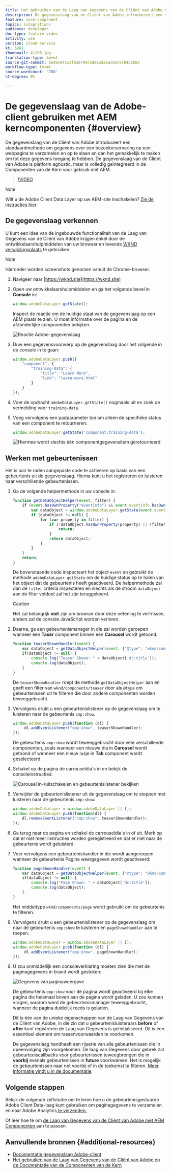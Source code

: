 ```yaml
---
title: Het gebruiken van de Laag van Gegevens van de Cliënt van Adobe met AEM Componenten van de Kern
description: De gegevenslaag van de Cliënt van Adobe introduceert een standaardmethode om gegevens over een bezoekerservaring op een webpagina te verzamelen en op te slaan en dan het gemakkelijk te maken om tot deze gegevens toegang te hebben. De gegevenslaag van de Cliënt van Adobe is platform agnostic, maar is volledig geïntegreerd in de Componenten van de Kern voor gebruik met AEM.
feature: core-component
topics: integrations
audience: developer
doc-type: feature video
activity: use
version: cloud-service
kt: 6261
thumbnail: 41195.jpg
translation-type: tm+mt
source-git-commit: aa48c94413f83e794c5d062daaac85c97b451b82
workflow-type: tm+mt
source-wordcount: '788'
ht-degree: 0%

---
```



# De gegevenslaag van de Adobe-client gebruiken met AEM kerncomponenten {#overview}

De gegevenslaag van de Cliënt van Adobe introduceert een standaardmethode om gegevens over een bezoekerservaring op een webpagina te verzamelen en op te slaan en dan het gemakkelijk te maken om tot deze gegevens toegang te hebben. De gegevenslaag van de Cliënt van Adobe is platform agnostic, maar is volledig geïntegreerd in de Componenten van de Kern voor gebruik met AEM.

>[!VIDEO](https://video.tv.adobe.com/v/41195?quality=12&learn=on)

>[!NOTE]
>
> Wilt u de Adobe Client Data Layer op uw AEM-site inschakelen? [Zie de instructies hier](https://docs.adobe.com/content/help/en/experience-manager-core-components/using/developing/data-layer/overview.html#installation-activation).

## De gegevenslaag verkennen

U kunt een idee van de ingebouwde functionaliteit van de Laag van Gegevens van de Cliënt van Adobe krijgen enkel door de ontwikkelaarshulpmiddelen van uw browser en levende [WKND verwijzingsplaats](https://wknd.site/) te gebruiken.

>[!NOTE]
>
> Hieronder worden screenshots genomen vanuit de Chrome-browser.

1. Navigeer naar [https://wknd.site](https://wknd.site)
1. Open uw ontwikkelaarshulpmiddelen en ga het volgende bevel in **Console** in:

   ```js
   window.adobeDataLayer.getState();
   ```

   Inspect de reactie om de huidige staat van de gegevenslaag op een AEM plaats te zien. U moet informatie over de pagina en de afzonderlijke componenten bekijken.

   ![Reactie Adobe-gegevenslaag](assets/data-layer-state-response.png)

1. Duw een gegevensvoorwerp op de gegevenslaag door het volgende in de console in te gaan:

   ```js
   window.adobeDataLayer.push({
       "component": {
           "training-data": {
               "title": "Learn More",
               "link": "learn-more.html"
           }
       }
   });
   ```

1. Voer de opdracht `adobeDataLayer.getState()` nogmaals uit en zoek de vermelding voor `training-data`.
1. Voeg vervolgens een padparameter toe om alleen de specifieke status van een component te retourneren:

   ```js
   window.adobeDataLayer.getState('component.training-data');
   ```

   ![Hiermee wordt slechts één componentgegevensitem geretourneerd](assets/return-just-single-component.png)

## Werken met gebeurtenissen

Het is aan te raden aangepaste code te activeren op basis van een gebeurtenis uit de gegevenslaag. Hierna kunt u het registreren en luisteren naar verschillende gebeurtenissen.

1. Ga de volgende helpermethode in uw console in:

   ```js
   function getDataObjectHelper(event, filter) {
       if (event.hasOwnProperty("eventInfo") && event.eventInfo.hasOwnProperty("path")) {
           var dataObject = window.adobeDataLayer.getState(event.eventInfo.path);
           if (dataObject != null) {
               for (var property in filter) {
                   if (!dataObject.hasOwnProperty(property) || (filter[property] !== null && filter[property] !== dataObject[property])) {
                       return;
                   }
                   return dataObject;
               }
           }
       }
       return;
   }
   ```

   De bovenstaande code inspecteert het object `event` en gebruikt de methode `adobeDataLayer.getState` om de huidige status op te halen van het object dat de gebeurtenis heeft geactiveerd. De helpermethode zal dan de `filter` criteria inspecteren en slechts als de stroom `dataObject` aan de filter voldoet zal het zijn teruggekeerd.

   >[!CAUTION]
   >
   > Het zal belangrijk **niet** zijn om browser door deze oefening te verfrissen, anders zal de console JavaScript worden verloren.

1. Daarna, ga een gebeurtenismanager in die zal worden geroepen wanneer een **Taser** component binnen een **Carousel** wordt getoond.

   ```js
   function teaserShownHandler(event) {
       var dataObject = getDataObjectHelper(event, {"@type": "wknd/components/teaser"});
       if(dataObject != null) {
           console.log("Teaser Shown: " + dataObject['dc:title']);
           console.log(dataObject);
       }
   }
   ```

   De `teaserShownHandler` roept de methode `getDataObjectHelper` aan en geeft een filter van `wknd/components/teaser` door als `@type` om gebeurtenissen uit te filteren die door andere componenten worden teweeggebracht.

1. Vervolgens drukt u een gebeurtenislistener op de gegevenslaag om te luisteren naar de gebeurtenis `cmp:show`.

   ```js
   window.adobeDataLayer.push(function (dl) {
        dl.addEventListener("cmp:show", teaserShownHandler);
   });
   ```

   De gebeurtenis `cmp:show` wordt teweeggebracht door vele verschillende componenten, zoals wanneer een nieuwe dia in **Carousel** wordt getoond of wanneer een nieuw lusje in **Tab** component wordt geselecteerd.

1. Schakel op de pagina de carrouseldia&#39;s in en bekijk de consoleinstructies:

   ![Carousel in-/uitschakelen en gebeurtenislistener bekijken](assets/teaser-console-slides.png)

1. Verwijder de gebeurtenislistener uit de gegevenslaag om te stoppen met luisteren naar de gebeurtenis `cmp:show`:

   ```js
   window.adobeDataLayer = window.adobeDataLayer || [];
   window.adobeDataLayer.push(function(dl) {
       dl.removeEventListener("cmp:show", teaserShownHandler);
   });
   ```

1. Ga terug naar de pagina en schakel de carrouseldia&#39;s in of uit. Merk op dat er niet meer instructies worden geregistreerd en dat er niet naar de gebeurtenis wordt geluisterd.

1. Voer vervolgens een gebeurtenishandler in die wordt aangeroepen wanneer de gebeurtenis Pagina weergegeven wordt geactiveerd:

   ```js
   function pageShownHandler(event) {
       var dataObject = getDataObjectHelper(event, {"@type": "wknd/components/page"});
       if(dataObject != null) {
           console.log("Page Shown: " + dataObject['dc:title']);
           console.log(dataObject);
       }
   }
   ```

   Het middeltype `wknd/components/page` wordt gebruikt om de gebeurtenis te filteren.

1. Vervolgens drukt u een gebeurtenislistener op de gegevenslaag om naar de gebeurtenis `cmp:show` te luisteren en `pageShownHandler` aan te roepen.

   ```js
   window.adobeDataLayer = window.adobeDataLayer || [];
   window.adobeDataLayer.push(function (dl) {
        dl.addEventListener("cmp:show", pageShownHandler);
   });
   ```

1. U zou onmiddellijk een consoleverklaring moeten zien die met de paginagegevens in brand wordt gestoken:

   ![Gegevens van paginaweergave](assets/page-show-console-data.png)

   De gebeurtenis `cmp:show` voor de pagina wordt geactiveerd bij elke pagina die helemaal boven aan de pagina wordt geladen. U zou kunnen vragen, waarom werd de gebeurtenismanager teweeggebracht, wanneer de pagina duidelijk reeds is geladen.

   Dit is één van de unieke eigenschappen van de Laag van Gegevens van de Cliënt van Adobe, in die zin dat u gebeurtenisluisteraars **before** of **after** kunt registreren de Laag van Gegevens is geïnitialiseerd. Dit is een essentieel element om rassenvoorwaarden te voorkomen.

   De gegevenslaag handhaaft een rijserie van alle gebeurtenissen die in opeenvolging zijn voorgekomen. De laag van Gegevens door gebrek zal gebeurteniscallbacks voor gebeurtenissen teweegbrengen die in **voorbij** evenals gebeurtenissen in **future** voorkwamen. Het is mogelijk de gebeurtenissen naar net voorbij of in de toekomst te filteren. [Meer informatie vindt u in de documentatie](https://github.com/adobe/adobe-client-data-layer/wiki#addeventlistener).


## Volgende stappen

Bekijk de volgende zelfstudie om te leren hoe u de gebeurtenisgestuurde Adobe Client Data-laag kunt gebruiken om paginagegevens te verzamelen en naar Adobe Analytics[ te verzenden.](../analytics/collect-data-analytics.md)

Of leer hoe te om [de Laag van Gegevens van de Cliënt van Adobe met AEM Componenten ](./data-layer-customize.md) aan te passen


## Aanvullende bronnen {#additional-resources}

* [Documentatie gegevenslaag Adobe-client](https://github.com/adobe/adobe-client-data-layer/wiki)
* [Het gebruiken van de Laag van Gegevens van de Cliënt van Adobe en de Documentatie van de Componenten van de Kern](https://docs.adobe.com/content/help/en/experience-manager-core-components/using/developing/data-layer/overview.html)
